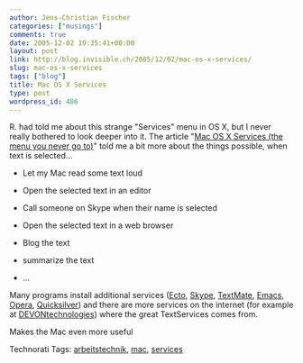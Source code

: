 ```yaml
---
author: Jens-Christian Fischer
categories: ["musings"]
comments: true
date: 2005-12-02 19:35:41+00:00
layout: post
link: http://blog.invisible.ch/2005/12/02/mac-os-x-services/
slug: mac-os-x-services
tags: ["blog"]
title: Mac OS X Services
type: post
wordpress_id: 486
---
```



R. had told me about this strange "Services" menu in OS X, but I never really bothered to look deeper into it. The article "[Mac OS X Services (the menu you never go to)](http://highschoolblows.blogspot.com/2005/11/mac-os-x-services-menu-you-never-go-to.html)" told me a bit more about the things possible, when text is selected...




  * Let my Mac read some text loud


  * Open the selected text in an editor


  * Call someone on Skype when their name is selected


  * Open the selected text in a web browser


  * Blog the text


  * summarize the text


  * ...




Many programs install additional services ([Ecto](http://ecto.kung-foo.tv/), [Skype](http://www.skype.com/), [TextMate](http://www.macromates.com/), [Emacs](http://de.wikipedia.org/wiki/Emacs), [Opera](http://www.opera.com/), [Quicksilver](http://quicksilver.blacktree.com/)) and there are more services on the internet (for example at [DEVONtechnologies](http://www.devon-technologies.com/products/freeware/services.php)) where the great TextServices comes from.



Makes the Mac even more useful





Technorati Tags: [arbeitstechnik](http://www.technorati.com/tag/arbeitstechnik), [mac](http://www.technorati.com/tag/mac), [services](http://www.technorati.com/tag/services)
